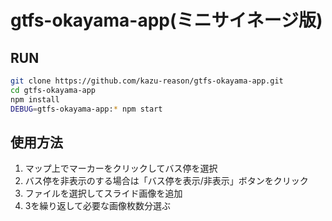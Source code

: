 # gtfs-okayama-app(ミニサイネージ版)

## RUN
```sh
git clone https://github.com/kazu-reason/gtfs-okayama-app.git
cd gtfs-okayama-app
npm install
DEBUG=gtfs-okayama-app:* npm start
```

## 使用方法
1. マップ上でマーカーをクリックしてバス停を選択
2. バス停を非表示のする場合は「バス停を表示/非表示」ボタンをクリック
3. ファイルを選択してスライド画像を追加
4. 3を繰り返して必要な画像枚数分選ぶ
